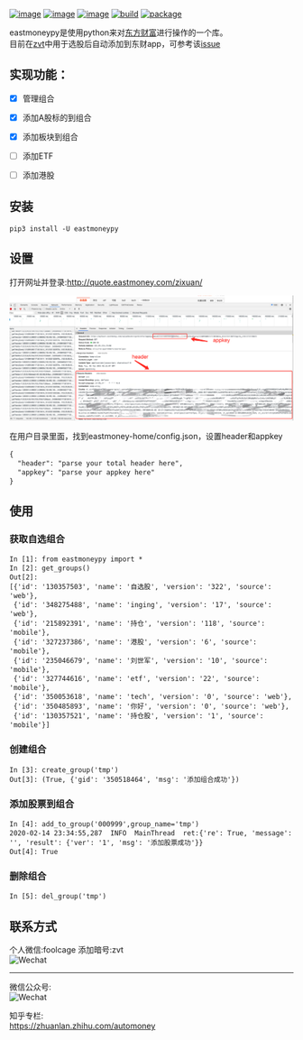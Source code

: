 [![image](https://img.shields.io/pypi/v/eastmoneypy.svg)](https://pypi.org/project/eastmoneypy/)
[![image](https://img.shields.io/pypi/l/eastmoneypy.svg)](https://pypi.org/project/eastmoneypy/)
[![image](https://img.shields.io/pypi/pyversions/eastmoneypy.svg)](https://pypi.org/project/eastmoneypy/)
[![build](https://github.com/zvtvz/eastmoneypy/actions/workflows/build.yaml/badge.svg)](https://github.com/zvtvz/eastmoneypy/actions/workflows/build.yml)
[![package](https://github.com/zvtvz/eastmoneypy/actions/workflows/package.yaml/badge.svg)](https://github.com/zvtvz/eastmoneypy/actions/workflows/package.yaml)

eastmoneypy是使用python来对[东方财富](http://www.eastmoney.com/)进行操作的一个库。  
目前在[zvt](https://github.com/zvtvz/zvt)中用于选股后自动添加到东财app，可参考该[issue](https://github.com/zvtvz/zvt/issues/48)
## 实现功能：
- [x] 管理组合
- [x] 添加A股标的到组合
- [x] 添加板块到组合
- [ ] 添加ETF
- [ ] 添加港股


## 安装
```
pip3 install -U eastmoneypy
```

## 设置

打开网址并登录:http://quote.eastmoney.com/zixuan/

<p align="center"><img src='./key.png'/></p>

在用户目录里面，找到eastmoney-home/config.json，设置header和appkey
```
{
  "header": "parse your total header here",
  "appkey": "parse your appkey here"
}
```

## 使用

### 获取自选组合
```
In [1]: from eastmoneypy import *
In [2]: get_groups()
Out[2]:
[{'id': '130357503', 'name': '自选股', 'version': '322', 'source': 'web'},
 {'id': '348275488', 'name': 'inging', 'version': '17', 'source': 'web'},
 {'id': '215892391', 'name': '持仓', 'version': '118', 'source': 'mobile'},
 {'id': '327237386', 'name': '港股', 'version': '6', 'source': 'mobile'},
 {'id': '235046679', 'name': '刘世军', 'version': '10', 'source': 'mobile'},
 {'id': '327744616', 'name': 'etf', 'version': '22', 'source': 'mobile'},
 {'id': '350053618', 'name': 'tech', 'version': '0', 'source': 'web'},
 {'id': '350485893', 'name': '你好', 'version': '0', 'source': 'web'},
 {'id': '130357521', 'name': '持仓股', 'version': '1', 'source': 'mobile'}]
```

### 创建组合
```
In [3]: create_group('tmp')
Out[3]: (True, {'gid': '350518464', 'msg': '添加组合成功'})
```

### 添加股票到组合
```
In [4]: add_to_group('000999',group_name='tmp')
2020-02-14 23:34:55,287  INFO  MainThread  ret:{'re': True, 'message': '', 'result': {'ver': '1', 'msg': '添加股票成功'}}
Out[4]: True
```

### 删除组合
```
In [5]: del_group('tmp')
```

## 联系方式

个人微信:foolcage 添加暗号:zvt  
<img src="https://raw.githubusercontent.com/zvtvz/zvt/master/docs/imgs/wechat.jpeg" width="25%" alt="Wechat">

------
微信公众号:  
<img src="https://raw.githubusercontent.com/zvtvz/zvt/master/docs/imgs/gongzhonghao.jpg" width="25%" alt="Wechat">

知乎专栏:  
https://zhuanlan.zhihu.com/automoney
